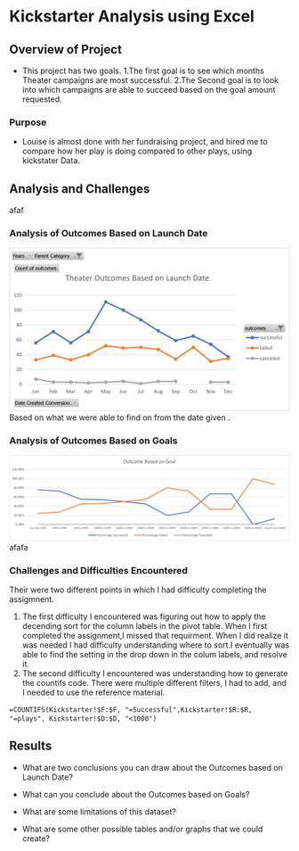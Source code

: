 # Kickstarter Analysis using Excel

## Overview of Project

- This project has two goals.
 1.The first goal is to see which months Theater campaigns are most successful.
 2.The Second goal is to look into which campaigns are able to succeed based on the goal amount requested.

### Purpose

- Louise is almost done with her fundraising project, and hired me to compare how her play is doing compared to other plays, using kickstater Data.

## Analysis and Challenges

afaf

### Analysis of Outcomes Based on Launch Date

![OutcomesVsGoals](https://github.com/CaptCarmine/kickstarter-analysis/blob/main/resources/Theater_Outcomes_vs_Launch.png?raw=true)
Based on what we were able to find on from the date given .

### Analysis of Outcomes Based on Goals

![OutcomesVsGoals](https://github.com/CaptCarmine/kickstarter-analysis/blob/main/resources/Outcomes_vs_Goals.png?raw=true)
afafa

### Challenges and Difficulties Encountered

Their were two different points in which I had difficulty completing the assigmnent.

1. The first difficulty I encountered was figuring out how to apply the decending sort for the column labels in the pivot table. When I first completed the assignment,I missed that requirment. When I did realize it was needed I had difficulty understanding where to sort.I eventually was able to find the setting in the drop down in the colum labels, and resolve it.
2. The second difficulty I encountered was understanding how to generate the countifs code. There were multiple different filters, I had to add, and I needed to use the reference material.

```excel
=COUNTIFS(Kickstarter!$F:$F, "=Successful",Kickstarter!$R:$R, "=plays", Kickstarter!$D:$D, "<1000")
```

## Results

- What are two conclusions you can draw about the Outcomes based on Launch Date?

- What can you conclude about the Outcomes based on Goals?

- What are some limitations of this dataset?

- What are some other possible tables and/or graphs that we could create?
